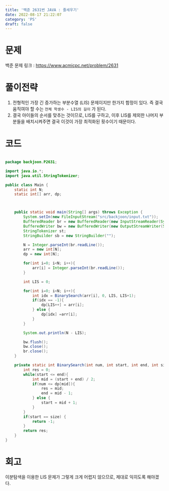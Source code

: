 ```yaml
---
title: '백준 2631번 JAVA : 줄세우기'
date: 2022-08-17 21:22:07
category: 'PS'
draft: false
---
```


# 문제

백준 문제 링크 : https://www.acmicpc.net/problem/2631

# 풀이전략

1. 전형적인 가장 긴 증가하는 부분수열 (LIS) 문제이지만 한가지 함정이 있다. 즉 결국 움직여야 할 수는 `전체 학생수 - LIS의 길이` 가 된다. 
2. 결국 아이들의 순서를 맞추는 것이므로, LIS를 구하고, 이후 LIS를 제외한 나머지 부분들을 배치시켜주면 결국 이것이 가장 최적화된 횟수이기 때문이다.

# 코드

```java

package backjoon.P2631;

import java.io.*;
import java.util.StringTokenizer;

public class Main {
    static int N;
    static int[] arr, dp;



    public static void main(String[] args) throws Exception {
        System.setIn(new FileInputStream("src/backjoon/input.txt"));
        BufferedReader br = new BufferedReader(new InputStreamReader(System.in));
        BufferedWriter bw = new BufferedWriter(new OutputStreamWriter(System.out));
        StringTokenizer st;
        StringBuilder sb = new StringBuilder("");

        N = Integer.parseInt(br.readLine());
        arr = new int[N];
        dp = new int[N];

        for(int i=0; i<N; i++){
            arr[i] = Integer.parseInt(br.readLine());
        }

        int LIS = 0;

        for(int i=0; i<N; i++){
            int idx = BinarySearch(arr[i], 0, LIS, LIS+1);
            if(idx == -1){
                dp[LIS++] = arr[i];
            } else {
                dp[idx] =arr[i];
            }
        }

        System.out.println(N - LIS);

        bw.flush();
        bw.close();
        br.close();
    }

    private static int BinarySearch(int num, int start, int end, int size){
        int res = 0;
        while(start <= end){
            int mid = (start + end) / 2;
            if(num <= dp[mid]){
                res = mid;
                end = mid - 1;
            } else {
                start = mid + 1;
            }
        }
        if(start == size) {
            return -1;
        }
        return res;
    }
}
```

# 회고

이분탐색을 이용한 LIS 문제가 그렇게 크게 어렵지 않으므로, 제대로 익히도록 해야겠다.